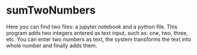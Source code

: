 # sumTwoNumbers

Here you can find two files: a jupyter notebook and a python file.
This program adds two integers entered as text input, such as: one, two, three, etc.
You can enter two numbers as text, the system transforms the text into whole number and finally adds them.
